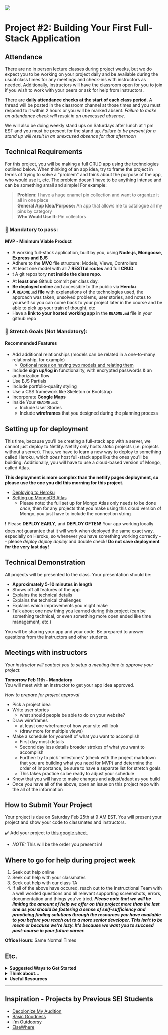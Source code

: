 ![](/ga_cog.png)

# Project #2: Building Your First Full-Stack Application

## Attendance

There are no in person lecture classes during project weeks, but we do expect you to be working on your project daily and be available during the usual class times for any meetings and check-ins with instructors as needed. Additionally, instructors will have the classroom open for you to join if you wish to work with your peers or ask for help from instructors.

There are **daily attendance checks at the start of each class period**. A thread will be posted in the classroom channel at those times and you must respond to it within 2 hours or you will be marked absent.
_Failure to make an attendance check will result in an unexcused absence_.

We will also be doing weekly stand ups on Saturdays after lunch at 1 pm EST and you must be present for the stand up. 
_Failure to be present for a stand up will result in an unexcused absence for that afternoon_

## Technical Requirements

For this project, you will be making a full CRUD app using the technologies outlined below. When thinking of an app idea, try to frame the project in terms of trying to solve a "problem" and think about the purpose of the app, who would use it, etc. The problem doesn't have to be anything intense and can be something small and simple! For example:

  >**Problem:** I have a huge enamel pin collection and want to organize it all in one place<br>
  >**General App Idea/Purpose:** An app that allows me to catalogue all my pins by category <br>
  >**Who Would Use It:** Pin collectors

### &#x1F534; Mandatory to pass:

#### MVP - Minimum Viable Product

* A working full-stack application, built by you, using **Node.js, Mongoose, Express and EJS**
* Adhere to the **MVC** file structure: Models, Views, Controllers
* At least one model with all 7 **RESTful routes** and full **CRUD**.
* :heavy_exclamation_mark: A git repository **not inside the class repo**.  
* At **least one** Github commit per class day.
* **Be deployed online** and accessible to the public via **Heroku**
* **A ``README.md`` file** with explanations of the technologies used, the approach was taken, unsolved problems, user stories, and notes to yourself so you can come back to your project later in the course and be able to pick up your train of thought, etc
* Have a **link to your hosted working app** in the **`README.md`** file in your github repo

### &#x1F535; Stretch Goals (Not Mandatory):
#### Recommended Features

* Add additional relationships (models can be related in a one-to-many relationship, for example)
  - [Optional notes on having two models and relating them](./MultipleModelsNotes/)
* Include **sign up/log in** functionality, with encrypted passwords & an authorization flow
* Use EJS Partials
* Include portfolio-quality styling
* Use a CSS framework like Skeleton or Bootstrap
* Incorporate **Google Maps**
* Inside Your `README.md`:
    * Include User Stories
    * Include **wireframes** that you designed during the planning process

## Setting up for deployment

This time, because you'll be creating a full-stack app with a server, we cannot just deploy to Netlify. Netlify only hosts _static_ projects (i.e. projects without a server). Thus, we have to learn a new way to deploy to something called Heroku, which _does_ host full-stack apps like the ones you'll be building. Additionally, you will have to use a cloud-based version of Mongo, called Atlas.

**This deployment is more complex than the netlify pages deployment, so please use the one you did this morning for this project.**

- [Deploying to Heroku](./Deployment/HEROKU.md)
- [Setting up MongoDB Atlas](./Deployment/1.%20MONGODB_ATLAS.md)
  - Please note: the full set up for Mongo Atlas only needs to be done _once_, then for any projects that you make using this cloud version of Mongo, you just have to include the connection string

❗ Please **DEPLOY EARLY**, and **DEPLOY OFTEN!** Your app working locally does _not_ guarantee that it will work when deployed the same exact way, especially on Heroku, so whenever you have something working correctly -- please _deploy deploy deploy_ and double check! **Do not save deployment for the very last day!**

## Technical Demonstration

All projects will be presented to the class.  Your presentation should be:

* **Approximately 5-10 minutes in length**
* Shows off all features of the app
* Explains the technical details
* Explains the technical challenges
* Explains which improvements you might make
* Talk about one new thing you learned during this project (can be something technical, or even something more open ended like time management, etc.)

You will be sharing your app and your code.  Be prepared to answer questions from the instructors and other students.

## Meetings with instructors
_Your instructor will contact you to setup a meeting time to approve your project._

**Tomorrow Feb 11th - Mandatory**<br>
You will meet with an instructor to get your app idea approved.

_How to prepare for project approval_

- Pick a project idea
- Write user stories
  -  what should people be able to do on your website?
- Draw wireframes
    - at least one wireframe of how your site will look
    - (draw more for multiple views)
- Make a schedule for yourself of what you want to accomplish
    - First day most details
    - Second day less details broader strokes of what you want to accomplish
    - Further:  try to pick 'milestones' (check with the project markdown that you are building what you need for MVP) and determine the order of importance, be sure to have a separate list for stretch goals
    - This takes practice so be ready to adjust your schedule
- Know that you will have to make changes and adjust/adapt as you build
- Once you have all of the above, open an issue on this project repo with the all of the information

## How to Submit Your Project
Your project is due on Saturday Feb 25th at 9 AM EST. You will present your project and show your code to classmates and instructors.

:heavy_check_mark: Add your project to [this google sheet](https://docs.google.com/spreadsheets/d/1IcHanVGToFlJ_9bg41npmJi6mqnAOi_BcLE0PkobA-A/edit#gid=0).

  - _NOTE:_ This will be the order you present in!

## Where to go for help during project week
1. Seek out help online
2. Seek out help with your classmates
3. Seek out help with our class TA
4. If all of the above have occured, reach out to the Instructional Team with a well worded questions and all relevant supporting screenshots, errors, documentation and things you've tried.
_**Please note that we will be limiting the amount of help we offer on this project more than the last one as you should be fostering a sense of self-sufficiency and practicing finding solutions through the resources you have available to you before you reach out to a more senior developer. This isn't to be mean or because we're lazy. It's because we want you to succeed post-course in your future career.**_

**Office Hours**: Same Normal Times

## Etc.

<details><summary><strong>Suggested Ways to Get Started</strong></summary>

* **Wireframe** Make a drawing of what your app will look like in all of the stages of the app(what does it look like as soon as you log on to the site? What does it look like while the player is playing? What does it look like when the player wins / loses?).

* **Break the project down into different components** (data, presentation, views, style, DOM manipulation) and brainstorm each component individually.

* **Commit early, commit often.** Don’t be afraid to break something because you can always go back in time to a previous version.

* **Consult documentation resources** (MDN, jQuery, etc.) at home to better understand what you’ll be getting into.
</details>


<details><summary><strong>Think about...</strong></summary>

- **Creativity**  
Did you add a personal spin or creative element into your project submission? Did you deliver something of value to the end user?

- **Code Quality**  
Did you follow code style guidance and best practices covered in class, such as spacing, indentation, modularity, and semantic naming? Did you comment your code as your instructors have in class?

- **Problem Solving**  
Are you able to defend why you implemented your solution in a certain way? Can you demonstrate that you thought through alternative implementations?
</details>

<details><summary><strong>Useful Resources</strong></summary>

* **[Heroku](http://www.heroku.com)**
* **[Writing Good User Stories](https://www.mountaingoatsoftware.com/agile/user-stories)**
* **[Presenting Information Architecture](http://webstyleguide.com/wsg3/3-information-architecture/4-presenting-information.html)**
* **[Mongo Documentation](https://docs.mongodb.com/manual/)**
* **[Mongoose Documentation](http://mongoosejs.com/docs/guide.html)**
* **[Mongo Cheatsheet](https://git.generalassemb.ly/Software-Engineering-Immersive-Remote/SEIR-Mando/blob/master/unit_2/w06d03/homework/Mongo/Mongo_Cheatsheet.md)**
</details>
<hr>  

## Inspiration - Projects by Previous SEI Students

- [Decolonize My Audition](http://decolonize-my-audition-book.herokuapp.com/)
- [Basic Goodness](https://basic-goodness.herokuapp.com/products/dinnerware)
- [I'm Outdoorsy](https://imoutdoorsy.herokuapp.com/)
- [ElseWhere](https://ajosemalik-elsewhere.herokuapp.com/)
<!-- - [1LiNR](https://shielded-badlands-55529.herokuapp.com/gatekeeper) -->
